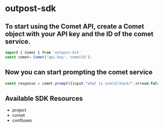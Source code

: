 # outpost-sdk

## To start using the Comet API, create a Comet object with your API key and the ID of the comet service.

```ts
import { Comet } from 'outpost-kit' 
const comet= Comet('api-key','cometId');
```

## Now you can start prompting the comet service

```ts
const response = comet.prompt({input:"what is useCallback?",stream:false});
```


## Available SDK Resources
- project
- comet
- confluxes